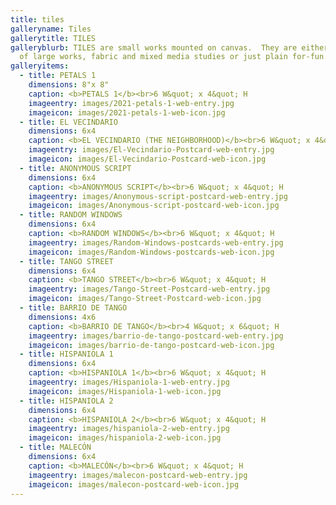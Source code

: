 ```yaml
---
title: tiles
galleryname: Tiles
gallerytitle: TILES
galleryblurb: TILES are small works mounted on canvas.  They are either replicas
  of large works, fabric and mixed media studies or just plain for-fun pieces.
galleryitems:
  - title: PETALS 1
    dimensions: 8"x 8"
    caption: <b>PETALS 1</b><br>6 W&quot; x 4&quot; H
    imageentry: images/2021-petals-1-web-entry.jpg
    imageicon: images/2021-petals-1-web-icon.jpg
  - title: EL VECINDARIO
    dimensions: 6x4
    caption: <b>EL VECINDARIO (THE NEIGHBORHOOD)</b><br>6 W&quot; x 4&quot; H
    imageentry: images/El-Vecindario-Postcard-web-entry.jpg
    imageicon: images/El-Vecindario-Postcard-web-icon.jpg
  - title: ANONYMOUS SCRIPT
    dimensions: 6x4
    caption: <b>ANONYMOUS SCRIPT</b><br>6 W&quot; x 4&quot; H
    imageentry: images/Anonymous-script-postcard-web-entry.jpg
    imageicon: images/Anonymous-script-postcard-web-icon.jpg
  - title: RANDOM WINDOWS
    dimensions: 6x4
    caption: <b>RANDOM WINDOWS</b><br>6 W&quot; x 4&quot; H
    imageentry: images/Random-Windows-postcards-web-entry.jpg
    imageicon: images/Random-Windows-postcards-web-icon.jpg
  - title: TANGO STREET
    dimensions: 6x4
    caption: <b>TANGO STREET</b><br>6 W&quot; x 4&quot; H
    imageentry: images/Tango-Street-Postcard-web-entry.jpg
    imageicon: images/Tango-Street-Postcard-web-icon.jpg
  - title: BARRIO DE TANGO
    dimensions: 4x6
    caption: <b>BARRIO DE TANGO</b><br>4 W&quot; x 6&quot; H
    imageentry: images/barrio-de-tango-postcard-web-entry.jpg
    imageicon: images/barrio-de-tango-postcard-web-icon.jpg
  - title: HISPANIOLA 1
    dimensions: 6x4
    caption: <b>HISPANIOLA 1</b><br>6 W&quot; x 4&quot; H
    imageentry: images/Hispaniola-1-web-entry.jpg
    imageicon: images/Hispaniola-1-web-icon.jpg
  - title: HISPANIOLA 2
    dimensions: 6x4
    caption: <b>HISPANIOLA 2</b><br>6 W&quot; x 4&quot; H
    imageentry: images/hispaniola-2-web-entry.jpg
    imageicon: images/hispaniola-2-web-icon.jpg
  - title: MALECÓN
    dimensions: 6x4
    caption: <b>MALECÓN</b><br>6 W&quot; x 4&quot; H
    imageentry: images/malecon-postcard-web-entry.jpg
    imageicon: images/malecon-postcard-web-icon.jpg
---
```

